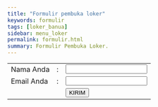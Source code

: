 ```yaml
---
title: "Formulir pembuka loker"
keywords: formulir
tags: [loker_banua]
sidebar: menu_loker
permalink: formulir.html
summary: Formulir Pembuka Loker.
--- 
```

<!DOCTYPE html>
<html lang="en">
<head>
    <meta charset="UTF-8">
    <meta name="viewport" content="width=device-width, initial-scale=1.0">
    <title>Kirim Formulir pembuka loker</title>
</head>
<body>
    <form action="sendmail.php" method="POST">
        <table>
            <tr>
                <td>Nama Anda</td>
                <td>:</td>
                <td>
                    <input type="text" name="nama">
                </td>
            </tr>
            <tr>
                <td>Email Anda</td>
                <td>:</td>
                <td>
                    <input type="text" name="email">
                </td>
            </tr>
            <tr>
                <td></td>
                <td></td>
                <td>
                    <button type="submit" name="submit">KIRIM</button>
                </td>
            </tr>
        </table>
    </form>
</body>
</html>
